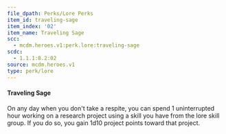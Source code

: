 ```yaml
---
file_dpath: Perks/Lore Perks
item_id: traveling-sage
item_index: '02'
item_name: Traveling Sage
scc:
  - mcdm.heroes.v1:perk.lore:traveling-sage
scdc:
  - 1.1.1:8.2:02
source: mcdm.heroes.v1
type: perk/lore
---
```


#### Traveling Sage

On any day when you don't take a respite, you can spend 1 uninterrupted hour working on a research project using a skill you have from the lore skill group. If you do so, you gain 1d10 project points toward that project.
